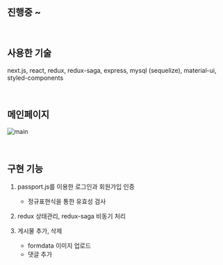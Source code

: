 ## 진행중 ~
<br/>

## 사용한 기술


next.js, react, redux, redux-saga, express, mysql (sequelize), material-ui, styled-components

<br/>

## 메인페이지


![main](https://user-images.githubusercontent.com/63515344/104858956-0deb6900-5966-11eb-800b-f9c49da9c01e.png)

<br/>

## 구현 기능

1. passport.js를 이용한 로그인과 회원가입 인증 <br/>
   
   * 정규표현식을 통한 유효성 검사
2. redux 상태관리, redux-saga 비동기 처리 <br/>
3. 게시물 추가, 삭제 <br/>
   
   * formdata 이미지 업로드 <br/>
   * 댓글 추가 <br/>


